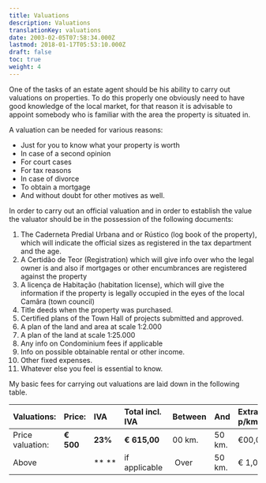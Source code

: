 ```yaml
---
title: Valuations
description: Valuations
translationKey: valuations
date: 2003-02-05T07:58:34.000Z
lastmod: 2018-01-17T05:53:10.000Z
draft: false
toc: true
weight: 4
---
```


One of the tasks of an estate agent should be his ability to carry out valuations on properties. To do this properly one obviously need to have good knowledge of the local market, for that reason it is advisable to appoint somebody who is familiar with the area the property is situated in. 

A valuation can be needed for various reasons:

* Just for you to know what your property is worth
* In case of a second opinion
* For court cases
* For tax reasons
* In case of divorce
* To obtain a mortgage
* And without doubt for other motives as well.

In order to carry out an official valuation and in order to establish the value the valuator should be in the possession of the following documents:

1. The Caderneta Predial Urbana and or Rústico (log book of the property), which will indicate the official sizes as registered in the tax department and the age.
2. A Certidão de Teor (Registration) which will give info over who the legal owner is and also if mortgages or other encumbrances are registered against the property
3. A licença de Habitação (habitation license), which will give the information if the property is legally occupied in the eyes of the local Camâra (town council)
4. Title deeds when the property was purchased.
5. Certified plans of the Town Hall of projects submitted and approved.
6. A plan of the land and area at scale 1:2.000
7. A plan of the land at scale 1:25.000
8. Any info on Condominium fees if applicable
9. Info on possible obtainable rental or other income.
10. Other fixed expenses.
11. Whatever else you feel is essential to know.

My basic fees for carrying out valuations are laid down in the following table.

| **Valuations:**  | **Price:** | **IVA**   | **Total incl. IVA** | **Between** | **And** | **Extra p/km.** | **Incl. IVA** |
| :--------------- | :--------- | :-------- | :------------------ | :---------- | :------ | :-------------- | :------------ |
| Price valuation: | **€ 500**  | **23%**   | **€ 615,00**        | 00 km.      | 50 km.  | €00,00          | **€ 00,00**   |
| Above            |            | \*\* \*\* | if applicable       |  Over       | 50 km.  | € 1,00          | **€ 1,23**    |
